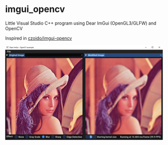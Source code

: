 # imgui_opencv
 Little Visual Studio C++ program using Dear ImGui (OpenGL3/GLFW) and OpenCV
 
 Inspired in [czoido/imgui-opencv](https://github.com/czoido/imgui-opencv)
 
 ![Program snapshot](/images/snapshot.png)

